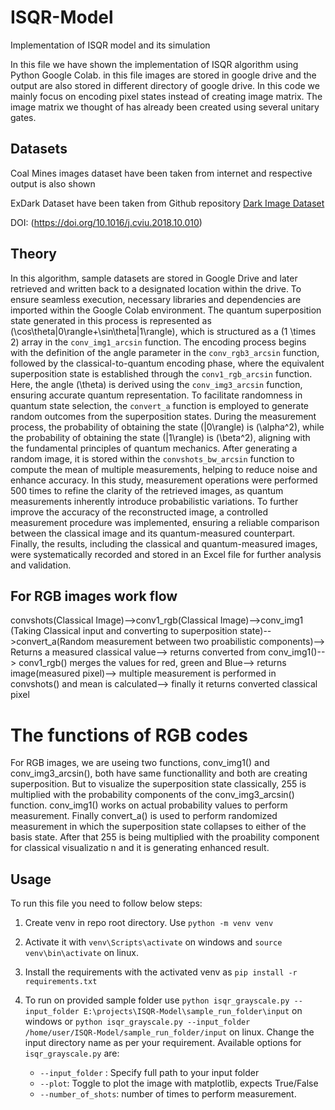 # ISQR-Model
Implementation of ISQR model and its simulation

In this file we have shown the implementation of ISQR algorithm using Python Google Colab. in this file images are stored in google drive and the output are also stored in different directory of google drive. In this code we mainly focus on encoding pixel states instead of creating image matrix. The image matrix we thought of has already been created using several unitary gates. 


## Datasets

Coal Mines images dataset have been taken from internet and respective output is also shown 

ExDark Dataset have been taken from Github repository [Dark Image Dataset](https://github.com/cs-chan/Exclusively-Dark-Image-Dataset)

DOI: (https://doi.org/10.1016/j.cviu.2018.10.010)


## Theory

In this algorithm, sample datasets are stored in Google Drive and later retrieved and written back to a designated location within the drive. To ensure seamless execution, necessary libraries and dependencies are imported within the Google Colab environment. The quantum superposition state generated in this process is represented as \(\cos\theta|0\rangle+\sin\theta|1\rangle\), which is structured as a \(1 \times 2\) array in the `conv_img1_arcsin` function. The encoding process begins with the definition of the angle parameter in the `conv_rgb3_arcsin` function, followed by the classical-to-quantum encoding phase, where the equivalent superposition state is established through the `conv1_rgb_arcsin` function. Here, the angle \(\theta\) is derived using the `conv_img3_arcsin` function, ensuring accurate quantum representation. To facilitate randomness in quantum state selection, the `convert_a` function is employed to generate random outcomes from the superposition states. During the measurement process, the probability of obtaining the state \(|0\rangle\) is \(\alpha^2\), while the probability of obtaining the state \(|1\rangle\) is \(\beta^2\), aligning with the fundamental principles of quantum mechanics. After generating a random image, it is stored within the `convshots_bw_arcsin` function to compute the mean of multiple measurements, helping to reduce noise and enhance accuracy. In this study, measurement operations were performed 500 times to refine the clarity of the retrieved images, as quantum measurements inherently introduce probabilistic variations. To further improve the accuracy of the reconstructed image, a controlled measurement procedure was implemented, ensuring a reliable comparison between the classical image and its quantum-measured counterpart. Finally, the results, including the classical and quantum-measured images, were systematically recorded and stored in an Excel file for further analysis and validation.
## For RGB images work flow

convshots(Classical Image)-->conv1_rgb(Classical Image)-->conv_img1 (Taking Classical input and converting to superposition state)-->convert_a(Random measurement between two proabilistic components)--> Returns a measured classical value--> returns converted from conv_img1()--> conv1_rgb() merges the values for red, green and Blue--> returns image(measured pixel)--> multiple measurement is performed in convshots() and mean is calculated--> finally it returns converted classical pixel

# The functions of RGB codes
For RGB images, we are useing two functions, conv_img1() and conv_img3_arcsin(), both have same functionallity and both are creating superposition. But to visualize the superposition state classically, 255 is multiplied with the probability components of the conv_img3_arcsin() function. conv_img1() works on actual probability values to perform measurement. Finally convert_a() is used to perform randomized measurement in which the superposition state collapses to either of the basis state. After that 255 is being multiplied with the proability component for classical visualizatio n and it is generating enhanced result.

## Usage

To run this file you need to follow below steps:

1. Create venv in repo root directory. Use `python -m venv venv`
2. Activate it with `venv\Scripts\activate` on windows and `source venv\bin\activate` on linux.
3. Install the requirements with the activated venv as `pip install -r requirements.txt`
4. To run on provided sample folder use `python isqr_grayscale.py --input_folder E:\projects\ISQR-Model\sample_run_folder\input` on windows or `python isqr_grayscale.py --input_folder /home/user/ISQR-Model/sample_run_folder/input` on linux. Change the input directory name as per your requirement. Available options for `isqr_grayscale.py` are:

    - `--input_folder` : Specify full path to your input folder
    - `--plot`: Toggle to plot the image with matplotlib, expects True/False
    - `--number_of_shots`: number of times to perform measurement.



